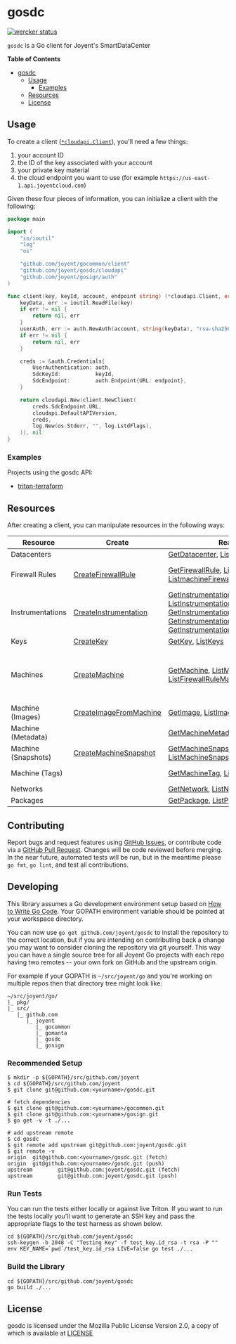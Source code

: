 # gosdc

[![wercker status](https://app.wercker.com/status/349ee60ed0afffd99d2b2b354ada5938/s/master "wercker status")](https://app.wercker.com/project/bykey/349ee60ed0afffd99d2b2b354ada5938)

`gosdc` is a Go client for Joyent's SmartDataCenter

<!-- markdown-toc start - Don't edit this section. Run M-x markdown-toc-generate-toc again -->
**Table of Contents**

- [gosdc](#gosdc)
    - [Usage](#usage)
        - [Examples](#examples)
    - [Resources](#resources)
    - [License](#license)

<!-- markdown-toc end -->

## Usage

To create a client
([`*cloudapi.Client`](https://godoc.org/github.com/joyent/gosdc/cloudapi#Client)),
you'll need a few things:

1. your account ID
2. the ID of the key associated with your account
3. your private key material
4. the cloud endpoint you want to use (for example
   `https://us-east-1.api.joyentcloud.com`)

Given these four pieces of information, you can initialize a client with the
following:

```go
package main

import (
	"io/ioutil"
	"log"
	"os"

	"github.com/joyent/gocommon/client"
	"github.com/joyent/gosdc/cloudapi"
	"github.com/joyent/gosign/auth"
)

func client(key, keyId, account, endpoint string) (*cloudapi.Client, error) {
	keyData, err := ioutil.ReadFile(key)
	if err != nil {
		return nil, err
	}
	userAuth, err := auth.NewAuth(account, string(keyData), "rsa-sha256")
	if err != nil {
		return nil, err
	}

	creds := &auth.Credentials{
		UserAuthentication: auth,
		SdcKeyId:           keyId,
		SdcEndpoint:        auth.Endpoint{URL: endpoint},
	}

	return cloudapi.New(client.NewClient(
		creds.SdcEndpoint.URL,
		cloudapi.DefaultAPIVersion,
		creds,
		log.New(os.Stderr, "", log.LstdFlags),
	)), nil
}
```

### Examples

Projects using the gosdc API:

 - [triton-terraform](https://github.com/joyent/triton-terraform)

## Resources

After creating a client, you can manipulate resources in the following ways:

| Resource | Create | Read | Update | Delete | Extra |
|----------|--------|------|--------|--------|-------|
| Datacenters | | [GetDatacenter](https://godoc.org/github.com/joyent/gosdc/cloudapi#Client.GetDatacenter), [ListDatacenters](https://godoc.org/github.com/joyent/gosdc/cloudapi#Client.ListDatacenters) | | | |
| Firewall Rules | [CreateFirewallRule](https://godoc.org/github.com/joyent/gosdc/cloudapi#Client.CreateFirewallRule) | [GetFirewallRule](https://godoc.org/github.com/joyent/gosdc/cloudapi#Client.GetFirewallRule), [ListFirewallRules](https://godoc.org/github.com/joyent/gosdc/cloudapi#Client.ListFirewallRules), [ListmachineFirewallRules](https://godoc.org/github.com/joyent/gosdc/cloudapi#Client.ListMachineFirewallRules) | [UpdateFirewallRule](https://godoc.org/github.com/joyent/gosdc/cloudapi#Client.UpdateFirewallRule), [EnableFirewallRule](https://godoc.org/github.com/joyent/gosdc/cloudapi#Client.EnableFirewallRule), [DisableFirewallRule](https://godoc.org/github.com/joyent/gosdc/cloudapi#Client.DisableFirewallRule) | [DeleteFirewallRule](https://godoc.org/github.com/joyent/gosdc/cloudapi#Client.DeleteFirewallRule) | |
| Instrumentations | [CreateInstrumentation](https://godoc.org/github.com/joyent/gosdc/cloudapi#Client.CreateInstrumentation) | [GetInstrumentation](https://godoc.org/github.com/joyent/gosdc/cloudapi#Client.GetInstrumentation), [ListInstrumentations](https://godoc.org/github.com/joyent/gosdc/cloudapi#Client.ListInstrumentations), [GetInstrumentationHeatmap](https://godoc.org/github.com/joyent/gosdc/cloudapi#Client.GetInstrumentationHeatmap), [GetInstrumentationHeatmapDetails](https://godoc.org/github.com/joyent/gosdc/cloudapi#Client.GetInstrumentationHeatmapDetails), [GetInstrumentationValue](https://godoc.org/github.com/joyent/gosdc/cloudapi#Client.GetInstrumentationValue) | | [DeleteInstrumentation](https://godoc.org/github.com/joyent/gosdc/cloudapi#Client.DeleteInstrumentation) | [DescribeAnalytics](https://godoc.org/github.com/joyent/gosdc/cloudapi#Client.DescribeAnalytics) |
| Keys | [CreateKey](https://godoc.org/github.com/joyent/gosdc/cloudapi#Client.CreateKey) | [GetKey](https://godoc.org/github.com/joyent/gosdc/cloudapi#Client.GetKey), [ListKeys](https://godoc.org/github.com/joyent/gosdc/cloudapi#Client.ListKeys) | | [DeleteKey](https://godoc.org/github.com/joyent/gosdc/cloudapi#Client.DeleteKey) | |
| Machines | [CreateMachine](https://godoc.org/github.com/joyent/gosdc/cloudapi#Client.CreateMachine) | [GetMachine](https://godoc.org/github.com/joyent/gosdc/cloudapi#Client.GetMachine), [ListMachines](https://godoc.org/github.com/joyent/gosdc/cloudapi#Client.ListMachines), [ListFirewallRuleMachines](https://godoc.org/github.com/joyent/gosdc/cloudapi#Client.ListFirewallRuleMachines)  | [RenameMachine](https://godoc.org/github.com/joyent/gosdc/cloudapi#Client.RenameMachine), [ResizeMachine](https://godoc.org/github.com/joyent/gosdc/cloudapi#Client.ResizeMachine) | [DeleteMachine](https://godoc.org/github.com/joyent/gosdc/cloudapi#Client.DeleteMachine) | [CountMachines](https://godoc.org/github.com/joyent/gosdc/cloudapi#Client.CountMachines), [MachineAudit](https://godoc.org/github.com/joyent/gosdc/cloudapi#Client.MachineAudit), [StartMachine](https://godoc.org/github.com/joyent/gosdc/cloudapi#Client.StartMachine), [StartMachineFromSnapshot](https://godoc.org/github.com/joyent/gosdc/cloudapi#Client.StartMachineFromSnapshot), [StopMachine](https://godoc.org/github.com/joyent/gosdc/cloudapi#Client.StopMachine), [RebootMachine](https://godoc.org/github.com/joyent/gosdc/cloudapi#Client.RebootMachine) |
| Machine (Images) | [CreateImageFromMachine](https://godoc.org/github.com/joyent/gosdc/cloudapi#Client.CreateImageFromMachine) | [GetImage](https://godoc.org/github.com/joyent/gosdc/cloudapi#Client.GetImage), [ListImages](https://godoc.org/github.com/joyent/gosdc/cloudapi#Client.ListImages) | | [DeleteImage](https://godoc.org/github.com/joyent/gosdc/cloudapi#Client.DeleteImage) | [ExportImage](https://godoc.org/github.com/joyent/gosdc/cloudapi#Client.ExportImage) |
| Machine (Metadata) | | [GetMachineMetadata](https://godoc.org/github.com/joyent/gosdc/cloudapi#Client.GetMachineMetadata) | [UpdateMachineMetadata](https://godoc.org/github.com/joyent/gosdc/cloudapi#Client.UpdateMachineMetadata) | [DeleteMachineMetadata](https://godoc.org/github.com/joyent/gosdc/cloudapi#Client.DeleteMachineMetadata), [DeleteAllMachineMetadata](https://godoc.org/github.com/joyent/gosdc/cloudapi#Client.DeleteAllMachineMetadata) | |
| Machine (Snapshots) | [CreateMachineSnapshot](https://godoc.org/github.com/joyent/gosdc/cloudapi#Client.CreateMachineSnapshot) | [GetMachineSnapshot](https://godoc.org/github.com/joyent/gosdc/cloudapi#Client.GetMachineSnapshot), [ListMachineSnapshots](https://godoc.org/github.com/joyent/gosdc/cloudapi#Client.ListMachineSnapshots) | | [DeleteMachineSnapshot](https://godoc.org/github.com/joyent/gosdc/cloudapi#Client.DeleteMachineSnapshot) | |
| Machine (Tags) | | [GetMachineTag](https://godoc.org/github.com/joyent/gosdc/cloudapi#Client.GetMachineTag), [ListMachineTags](https://godoc.org/github.com/joyent/gosdc/cloudapi#Client.ListMachineTags) | [AddMachineTags](https://godoc.org/github.com/joyent/gosdc/cloudapi#Client.AddMachineTags), [ReplaceMachineTags](https://godoc.org/github.com/joyent/gosdc/cloudapi#Client.ReplaceMachineTags) | [DeleteMachineTag](https://godoc.org/github.com/joyent/gosdc/cloudapi#Client.DeleteMachineTag), [DeleteMachineTags](https://godoc.org/github.com/joyent/gosdc/cloudapi#Client.DeleteMachineTags) | [EnableFirewallMachine](https://godoc.org/github.com/joyent/gosdc/cloudapi#Client.EnableFirewallMachine), [DisableFirewallMachine](https://godoc.org/github.com/joyent/gosdc/cloudapi#Client.DisableFirewallMachine) |
| Networks | | [GetNetwork](https://godoc.org/github.com/joyent/gosdc/cloudapi#Client.GetNetwork), [ListNetworks](https://godoc.org/github.com/joyent/gosdc/cloudapi#Client.ListNetworks) | | | |
| Packages | | [GetPackage](https://godoc.org/github.com/joyent/gosdc/cloudapi#Client.GetPackage), [ListPackages](https://godoc.org/github.com/joyent/gosdc/cloudapi#Client.ListPackages) | | | |


## Contributing

Report bugs and request features using [GitHub Issues](https://github.com/joyent/gosdc/issues), or contribute code via a [GitHub Pull Request](https://github.com/joyent/gosdc/pulls). Changes will be code reviewed before merging. In the near future, automated tests will be run, but in the meantime please `go fmt`, `go lint`, and test all contributions.


## Developing

This library assumes a Go development environment setup based on [How to Write Go Code](https://golang.org/doc/code.html). Your GOPATH environment variable should be pointed at your workspace directory.

You can now use `go get github.com/joyent/gosdc` to install the repository to the correct location, but if you are intending on contributing back a change you may want to consider cloning the repository via git yourself. This way you can have a single source tree for all Joyent Go projects with each repo having two remotes -- your own fork on GitHub and the upstream origin.

For example if your GOPATH is `~/src/joyent/go` and you're working on multiple repos then that directory tree might look like:

```
~/src/joyent/go/
|_ pkg/
|_ src/
   |_ github.com
      |_ joyent
         |_ gocommon
         |_ gomanta
         |_ gosdc
         |_ gosign
```

### Recommended Setup

```
$ mkdir -p ${GOPATH}/src/github.com/joyent
$ cd ${GOPATH}/src/github.com/joyent
$ git clone git@github.com:<yourname>/gosdc.git

# fetch dependencies
$ git clone git@github.com:<yourname>/gocommon.git
$ git clone git@github.com:<yourname>/gosign.git
$ go get -v -t ./...

# add upstream remote
$ cd gosdc
$ git remote add upstream git@github.com:joyent/gosdc.git
$ git remote -v
origin  git@github.com:<yourname>/gosdc.git (fetch)
origin  git@github.com:<yourname>/gosdc.git (push)
upstream        git@github.com:joyent/gosdc.git (fetch)
upstream        git@github.com:joyent/gosdc.git (push)
```

### Run Tests

You can run the tests either locally or against live Triton. If you want to run the tests locally you'll want to generate an SSH key and pass the appropriate flags to the test harness as shown below.

```
cd ${GOPATH}/src/github.com/joyent/gosdc
ssh-keygen -b 2048 -C "Testing Key" -f test_key.id_rsa -t rsa -P ""
env KEY_NAME=`pwd`/test_key.id_rsa LIVE=false go test ./...
```

### Build the Library

```
cd ${GOPATH}/src/github.com/joyent/gosdc
go build ./...
```

## License

gosdc is licensed under the Mozilla Public License Version 2.0, a copy of which
is available at [LICENSE](LICENSE)

